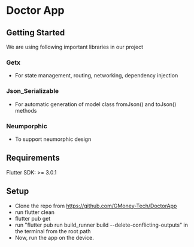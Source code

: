 # Doctor App

## Getting Started

We are using following important libraries in our project

### Getx
- For state management, routing, networking, dependency injection

### Json_Serializable
- For automatic generation of model class fromJson() and toJson() methods

### Neumporphic
- To support neumorphic design

## Requirements
Flutter SDK: >= 3.0.1


## Setup
- Clone the repo from https://github.com/GMoney-Tech/DoctorApp
- run flutter clean
- flutter pub get  
- run "flutter pub run build_runner build --delete-conflicting-outputs" in the terminal from the root path
- Now, run the app on the device.

